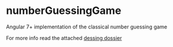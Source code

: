 # numberGuessingGame
Angular 7+ implementation of the classical number guessing game

For more info read the attached [dessing dossier](https://github.com/JoseanJaraLo/numberGuessingGame/tree/master/Guessing%20Number%20Game%201%20-%20Design%20Dossier)
